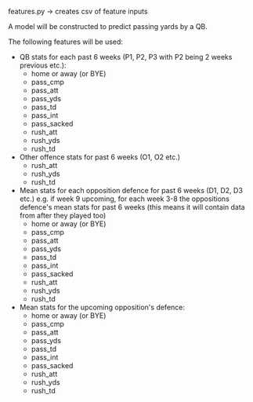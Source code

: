 features.py -> creates csv of feature inputs


A model will be constructed to predict passing yards by a QB.

The following features will be used:
* QB stats for each past 6 weeks (P1, P2, P3 with P2 being 2 weeks previous etc.):
    - home or away (or BYE)
    - pass_cmp
    - pass_att
    - pass_yds
    - pass_td
    - pass_int
    - pass_sacked
    - rush_att
    - rush_yds
    - rush_td
* Other offence stats for past 6 weeks (O1, O2 etc.)
    - rush_att
    - rush_yds
    - rush_td
* Mean stats for each opposition defence for past 6 weeks (D1, D2, D3 etc.)
e.g. if week 9 upcoming, for each week 3-8 the oppositions defence's mean stats for past 6 weeks (this means it will contain data from after they played too)
    - home or away (or BYE)
    - pass_cmp
    - pass_att
    - pass_yds
    - pass_td
    - pass_int
    - pass_sacked
    - rush_att
    - rush_yds
    - rush_td
* Mean stats for the upcoming opposition's defence:
    - home or away (or BYE)
    - pass_cmp
    - pass_att
    - pass_yds
    - pass_td
    - pass_int
    - pass_sacked
    - rush_att
    - rush_yds
    - rush_td
